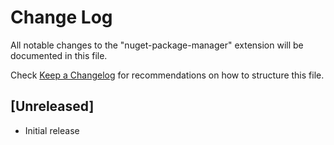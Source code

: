 # Change Log
All notable changes to the "nuget-package-manager" extension will be documented in this file.

Check [Keep a Changelog](http://keepachangelog.com/) for recommendations on how to structure this file.

## [Unreleased]
- Initial release